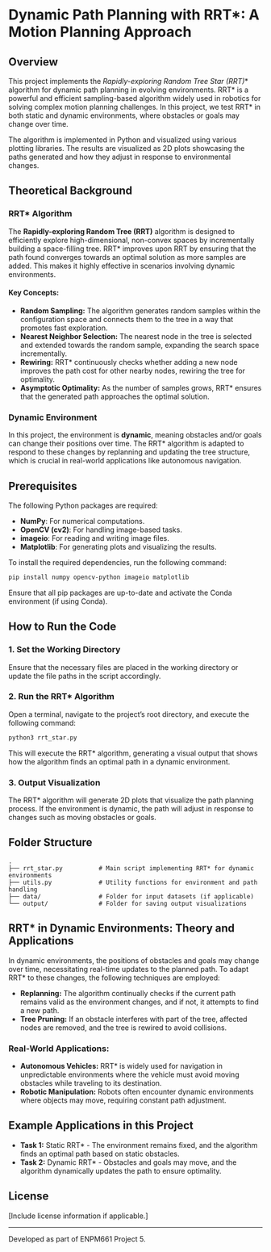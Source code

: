
# Dynamic Path Planning with RRT*: A Motion Planning Approach

## Overview

This project implements the **Rapidly-exploring Random Tree Star (RRT*)** algorithm for dynamic path planning in evolving environments. RRT* is a powerful and efficient sampling-based algorithm widely used in robotics for solving complex motion planning challenges. In this project, we test RRT* in both static and dynamic environments, where obstacles or goals may change over time.

The algorithm is implemented in Python and visualized using various plotting libraries. The results are visualized as 2D plots showcasing the paths generated and how they adjust in response to environmental changes.

## Theoretical Background

### RRT* Algorithm

The **Rapidly-exploring Random Tree (RRT)** algorithm is designed to efficiently explore high-dimensional, non-convex spaces by incrementally building a space-filling tree. RRT* improves upon RRT by ensuring that the path found converges towards an optimal solution as more samples are added. This makes it highly effective in scenarios involving dynamic environments.

#### Key Concepts:
- **Random Sampling:** The algorithm generates random samples within the configuration space and connects them to the tree in a way that promotes fast exploration.
- **Nearest Neighbor Selection:** The nearest node in the tree is selected and extended towards the random sample, expanding the search space incrementally.
- **Rewiring:** RRT* continuously checks whether adding a new node improves the path cost for other nearby nodes, rewiring the tree for optimality.
- **Asymptotic Optimality:** As the number of samples grows, RRT* ensures that the generated path approaches the optimal solution.

### Dynamic Environment

In this project, the environment is **dynamic**, meaning obstacles and/or goals can change their positions over time. The RRT* algorithm is adapted to respond to these changes by replanning and updating the tree structure, which is crucial in real-world applications like autonomous navigation.

## Prerequisites

The following Python packages are required:

- **NumPy**: For numerical computations.
- **OpenCV (cv2)**: For handling image-based tasks.
- **imageio**: For reading and writing image files.
- **Matplotlib**: For generating plots and visualizing the results.

To install the required dependencies, run the following command:

```bash
pip install numpy opencv-python imageio matplotlib
```

Ensure that all pip packages are up-to-date and activate the Conda environment (if using Conda).

## How to Run the Code

### 1. Set the Working Directory
Ensure that the necessary files are placed in the working directory or update the file paths in the script accordingly.

### 2. Run the RRT* Algorithm

Open a terminal, navigate to the project’s root directory, and execute the following command:

```bash
python3 rrt_star.py
```

This will execute the RRT* algorithm, generating a visual output that shows how the algorithm finds an optimal path in a dynamic environment.

### 3. Output Visualization

The RRT* algorithm will generate 2D plots that visualize the path planning process. If the environment is dynamic, the path will adjust in response to changes such as moving obstacles or goals.

## Folder Structure

```
.
├── rrt_star.py          # Main script implementing RRT* for dynamic environments
├── utils.py             # Utility functions for environment and path handling
├── data/                # Folder for input datasets (if applicable)
└── output/              # Folder for saving output visualizations
```

## RRT* in Dynamic Environments: Theory and Applications

In dynamic environments, the positions of obstacles and goals may change over time, necessitating real-time updates to the planned path. To adapt RRT* to these changes, the following techniques are employed:
- **Replanning:** The algorithm continually checks if the current path remains valid as the environment changes, and if not, it attempts to find a new path.
- **Tree Pruning:** If an obstacle interferes with part of the tree, affected nodes are removed, and the tree is rewired to avoid collisions.

### Real-World Applications:
- **Autonomous Vehicles:** RRT* is widely used for navigation in unpredictable environments where the vehicle must avoid moving obstacles while traveling to its destination.
- **Robotic Manipulation:** Robots often encounter dynamic environments where objects may move, requiring constant path adjustment.

## Example Applications in this Project

- **Task 1:** Static RRT* - The environment remains fixed, and the algorithm finds an optimal path based on static obstacles.
- **Task 2:** Dynamic RRT* - Obstacles and goals may move, and the algorithm dynamically updates the path to ensure optimality.

## License

[Include license information if applicable.]

---

Developed as part of ENPM661 Project 5.
